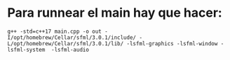 # Para runnear el main hay que hacer:
```
g++ -std=c++17 main.cpp -o out -I/opt/homebrew/Cellar/sfml/3.0.1/include/ -L/opt/homebrew/Cellar/sfml/3.0.1/lib/ -lsfml-graphics -lsfml-window -lsfml-system  -lsfml-audio 
```
